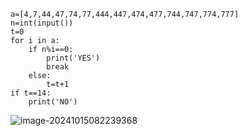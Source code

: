 ```
a=[4,7,44,47,74,77,444,447,474,477,744,747,774,777]
n=int(input())
t=0
for i in a:
    if n%i==0:
        print('YES')
        break
    else:
        t=t+1
if t==14:
    print('NO')
```

![image-20241015082239368](C:\Users\huawei\AppData\Roaming\Typora\typora-user-images\image-20241015082239368.png)